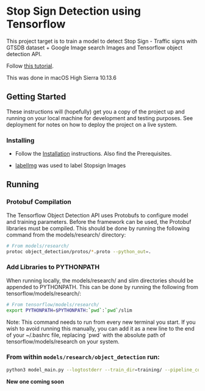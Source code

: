 # Stop Sign Detection using Tensorflow

This project target is to train a model to detect Stop Sign - Traffic signs with GTSDB dataset + Google Image search Images and Tensorflow object detection API.

Follow <a href='https://pythonprogramming.net/introduction-use-tensorflow-object-detection-api-tutorial/'>this tutorial</a>.

This was done in  macOS High Sierra 10.13.6

## Getting Started

These instructions will (hopefully) get you a copy of the project up and running on your local machine for development and testing purposes. See deployment for notes on how to deploy the project on a live system.


### Installing

* Follow the <a href='https://github.com/tensorflow/models/blob/master/research/object_detection/g3doc/installation.md'>Installation</a> instructions. Also find the Prerequisites.

* <a href='https://github.com/tzutalin/labelImg'>labelImg</a> was used to label Stopsign Images

## Running

### Protobuf Compilation

The Tensorflow Object Detection API uses Protobufs to configure model and
training parameters. Before the framework can be used, the Protobuf libraries
must be compiled. This should be done by running the following command from
the models/research/ directory:


```bash
# From models/research/
protoc object_detection/protos/*.proto --python_out=.
```

### Add Libraries to PYTHONPATH

When running locally, the models/research/ and slim directories
should be appended to PYTHONPATH. This can be done by running the following from
tensorflow/models/research/:


``` bash
# From tensorflow/models/research/
export PYTHONPATH=$PYTHONPATH:`pwd`:`pwd`/slim
```

Note: This command needs to run from every new terminal you start. If you wish
to avoid running this manually, you can add it as a new line to the end of your
~/.bashrc file, replacing \`pwd\` with the absolute path of
tensorflow/models/research on your system.


### From within ```models/research/object_detection``` run:

```bash
python3 model_main.py --logtostderr --train_dir=training/ --pipeline_config_path=training/ssd_mobilenet_v1_coco.config
```

**New one coming soon**

